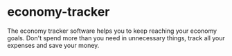 # economy-tracker
The economy tracker software helps you to keep reaching your economy goals. Don't spend more than you need in unnecessary things, track all your expenses and save your money.
